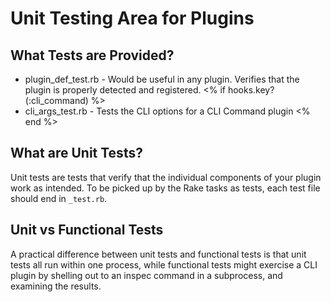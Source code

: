 # Unit Testing Area for Plugins

## What Tests are Provided?

 * plugin_def_test.rb - Would be useful in any plugin.  Verifies that the plugin is properly detected and registered.
 <% if hooks.key?(:cli_command) %>
 * cli_args_test.rb - Tests the CLI options for a CLI Command plugin
 <% end %>

## What are Unit Tests?

Unit tests are tests that verify that the individual components of your plugin work as intended.  To be picked up by the Rake tasks as tests, each test file should end in `_test.rb`.

## Unit vs Functional Tests

A practical difference between unit tests and functional tests is that unit tests all run within one process, while functional tests might exercise a CLI plugin by shelling out to an inspec command in a subprocess, and examining the results.

